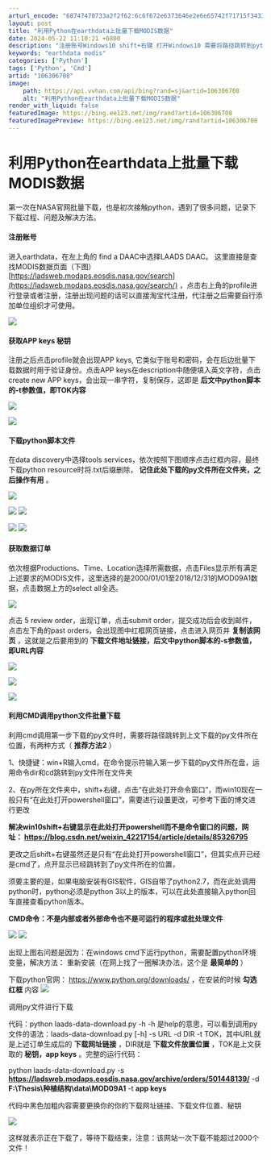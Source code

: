 ```yaml
---
arturl_encode: "68747470733a2f2f62:6c6f672e6373646e2e6e65742f71715f34333136393534392f:61727469636c652f64657461696c732f313036333036373038"
layout: post
title: "利用Python在earthdata上批量下载MODIS数据"
date: 2024-05-22 11:10:21 +0800
description: "注册账号Windows10 shift+右键 打开Windows10 需要将路径跳转到python文"
keywords: "earthdata modis"
categories: ['Python']
tags: ['Python', 'Cmd']
artid: "106306708"
image:
    path: https://api.vvhan.com/api/bing?rand=sj&artid=106306708
    alt: "利用Python在earthdata上批量下载MODIS数据"
render_with_liquid: false
featuredImage: https://bing.ee123.net/img/rand?artid=106306708
featuredImagePreview: https://bing.ee123.net/img/rand?artid=106306708
---
```


# 利用Python在earthdata上批量下载MODIS数据

第一次在NASA官网批量下载，也是初次接触python，遇到了很多问题，记录下下载过程、问题及解决方法。

#### **注册账号**

进入earthdata，在左上角的 find a DAAC中选择LAADS DAAC。 这里直接是查找MODIS数据页面（下图）
[https://ladsweb.modaps.eosdis.nasa.gov/search](https://ladsweb.modaps.eosdis.nasa.gov/search/)
，点击右上角的profile进行登录或者注册，注册出现问题的话可以直接淘宝代注册，代注册之后需要自行添加单位组织才可使用。

![](https://i-blog.csdnimg.cn/blog_migrate/6f2873f0c109d72ce711669de57055ad.png)

#### **获取APP keys 秘钥**

注册之后点击profile就会出现APP keys, 它类似于账号和密码，会在后边批量下载数据时用于验证身份。点击APP keys在description中随便填入英文字符，点击create new APP keys，会出现一串字符，复制保存，这即是
**后文中python脚本的-t参数值，即TOK内容**

![](https://i-blog.csdnimg.cn/blog_migrate/f11988675a5ecd525476c5c82cae38f4.png)

![](https://i-blog.csdnimg.cn/blog_migrate/70519c4fb6db2eb851f90c1b22d08426.png)

#### **下载python脚本文件**

在data discovery中选择tools services，依次按照下图顺序点击红框内容，最终下载python resource时将.txt后缀删除，
**记住此处下载的py文件所在文件夹，之后操作有用**
。

![](https://i-blog.csdnimg.cn/blog_migrate/372bd4492b24c4a8423240c328b63b40.png)

![](https://i-blog.csdnimg.cn/blog_migrate/d2a3d3fc4ee94f94e53148b7ae2b638d.png)
![](https://i-blog.csdnimg.cn/blog_migrate/7ba20c0727fe170be5493127a7bda9fb.png)

![](https://i-blog.csdnimg.cn/blog_migrate/43fd21f78d8d0dc4de5eeb2fd0dc8717.png)
![](https://i-blog.csdnimg.cn/blog_migrate/52a0a7f1a0061fb8d8e1400725b3e0eb.png)

#### **获取数据订单**

依次根据Productions、Time、Location选择所需数据，点击Files显示所有满足上述要求的MODIS文件，这里选择的是2000/01/01至2018/12/31的MOD09A1数据，点击数据上方的select all全选。

![](https://i-blog.csdnimg.cn/blog_migrate/508116e5fee20948badc33ea4916627e.png)

点击 5 review order，出现订单，点击submit order，提交成功后会收到邮件，点击左下角的past orders，会出现图中红框网页链接，点击进入网页并
**复制该网页**
，这就是之后要用到的
**下载文件地址链接，后文中python脚本的-s参数值，即URL内容**

![](https://i-blog.csdnimg.cn/blog_migrate/c3a7c07594fbff06c3b799bc999fd39a.png)

![](https://i-blog.csdnimg.cn/blog_migrate/ace39ff65ff452bc0631e62df0b9310a.png)

![](https://i-blog.csdnimg.cn/blog_migrate/b206834aa4d3c657db3fa129f75942fc.png)

#### 利用CMD调用python文件批量下载

利用cmd调用第一步下载的py文件时，需要将路径跳转到上文下载的py文件所在位置，有两种方式（
**推荐方法2**
）

1、快捷键：win+R输入cmd，在命令提示符输入第一步下载的py文件所在盘，运用命令dir和cd跳转到py文件所在文件夹

2、在py所在文件夹中，shift+右键，点击“在此处打开命令窗口”，而win10现在一般只有“在此处打开powershell窗口”，需要进行设置更改，可参考下面的博文进行更改

**解决win10shift+右键显示在此处打开powershell而不是命令窗口的问题，网址：
<https://blog.csdn.net/weixin_42217154/article/details/85326795>**

更改之后shift+右键虽然还是只有“在此处打开powershell窗口”，但其实点开已经是cmd了，点开显示已经跳转到了py文件所在的位置，

须要主要的是，如果电脑安装有GIS软件，GIS自带了python2.7，而在此处调用python时，python必须是python 3以上的版本，可以在此处直接输入python回车直接查看python版本。

**CMD命令：不是内部或者外部命令也不是可运行的程序或批处理文件**

![](https://i-blog.csdnimg.cn/blog_migrate/a478f387f4970075f026b1a01e5af872.png)
![](https://i-blog.csdnimg.cn/blog_migrate/ebc362c1e3eaf3262358af63a163a1d3.png)

出现上图右问题是因为：在windows cmd下运行python，需要配置python环境变量，解决方法： 重新安装（在网上找了一圈解决办法，这个是
**最简单的**
）

下载python官网：
<https://www.python.org/downloads/>
，在安装的时候
**勾选红框**
内容
![](https://i-blog.csdnimg.cn/blog_migrate/0a56fb2786c82b757c992823afe0605a.png)

调用py文件进行下载

代码：python laads-data-download.py -h -h 是help的意思，可以看到调用py文件的语法：laads-data-download.py [-h] -s URL -d DIR -t TOK，其中URL就是上述订单生成后的
**下载网址链接**
，DIR就是
**下载文件放置位置**
，TOK是上文获取的
**秘钥，app keys**
。完整的运行代码：

python laads-data-download.py -s
**https://ladsweb.modaps.eosdis.nasa.gov/archive/orders/501448139/**
-d
**F:\Thesis\种植结构\data\MOD09A1**
-t
**app keys**

代码中黑色加粗内容需要更换你的你的下载网址链接、下载文件位置、秘钥

![](https://i-blog.csdnimg.cn/blog_migrate/9ac16c28ccb1b1895b4dd8b85326de1f.png)

这样就表示正在下载了，等待下载结束，注意：该网站一次下载不能超过2000个文件！